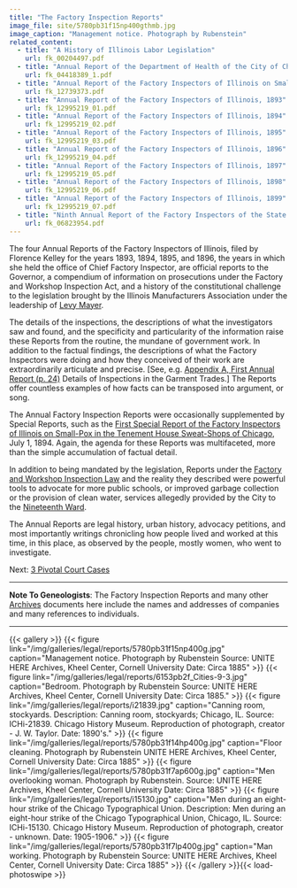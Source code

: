 ```yaml
---
title: "The Factory Inspection Reports"
image_file: site/5780pb31f15np400gthmb.jpg
image_caption: "Management notice. Photograph by Rubenstein"
related_content:
  - title: "A History of Illinois Labor Legislation"
    url: fk_00204497.pdf
  - title: "Annual Report of the Department of Health of the City of Chicago 1893"
    url: fk_04418389_1.pdf
  - title: "Annual Report of the Factory Inspectors of Illinois on Small Pox in the Tenement House Sweat-Shops of Chicago (First Special Report)"
    url: fk_12739373.pdf
  - title: "Annual Report of the Factory Inspectors of Illinois, 1893"
    url: fk_12995219_01.pdf
  - title: "Annual Report of the Factory Inspectors of Illinois, 1894"
    url: fk_12995219_02.pdf
  - title: "Annual Report of the Factory Inspectors of Illinois, 1895"
    url: fk_12995219_03.pdf
  - title: "Annual Report of the Factory Inspectors of Illinois, 1896"
    url: fk_12995219_04.pdf
  - title: "Annual Report of the Factory Inspectors of Illinois, 1897"
    url: fk_12995219_05.pdf
  - title: "Annual Report of the Factory Inspectors of Illinois, 1898"
    url: fk_12995219_06.pdf
  - title: "Annual Report of the Factory Inspectors of Illinois, 1899"
    url: fk_12995219_07.pdf
  - title: "Ninth Annual Report of the Factory Inspectors of the State of NY (transmitted to the legislature 01/28/1895)"
    url: fk_06823954.pdf
---
```


The four Annual Reports of the Factory Inspectors of Illinois, filed by Florence Kelley for the years 1893, 1894, 1895, and 1896, the years in which she held the office of Chief Factory Inspector, are official reports to the Governor, a compendium of information on prosecutions under the Factory and Workshop Inspection Act, and a history of the constitutional challenge to the legislation brought by the Illinois Manufacturers Association under the leadership of [Levy Mayer](/historical/mayer).

The details of the inspections, the descriptions of what the investigators saw and found, and the specificity and particularity of the information raise these Reports from the routine, the mundane of government work. In addition to the factual findings, the descriptions of what the Factory Inspectors were doing and how they conceived of their work are extraordinarily articulate and precise. [See, e.g. [Appendix A, First Annual Report (p. 24)](/legal/reports/#) Details of Inspections in the Garment Trades.] The Reports offer countless examples of how facts can be transposed into argument, or song.

The Annual Factory Inspection Reports were occasionally supplemented by Special Reports, such as the [First Special Report of the Factory Inspectors of Illinois on Small-Pox in the Tenement House Sweat-Shops of Chicago](/legal/reports/#), July 1, 1894. Again, the agenda for these Reports was multifaceted, more than the simple accumulation of factual detail.

In addition to being mandated by the legislation, Reports under the [Factory and Workshop Inspection Law](/documentbrowser/?nodeid=57324&page=111) and the reality they described were powerful tools to advocate for more public schools, or improved garbage collection or the provision of clean water, services allegedly provided by the City to the [Nineteenth Ward](http://www.encyclopedia.chicagohistory.org/pages/1304.html).

The Annual Reports are legal history, urban history, advocacy petitions, and most importantly writings chronicling how people lived and worked at this time, in this place, as observed by the people, mostly women, who went to investigate.

Next:  [3 Pivotal Court Cases](/legal/court)

---------------------------------------------------
**Note To Geneologists**: The Factory Inspection Reports and many other [Archives](/archives) documents here include the names and addresses of companies and many references to individuals.

----------------------------------------------------

{{< gallery >}}
  {{< figure link="/img/galleries/legal/reports/5780pb31f15np400g.jpg" caption="Management notice. Photograph by Rubenstein Source: UNITE HERE Archives, Kheel Center, Cornell University Date: Circa 1885" >}}
  {{< figure link="/img/galleries/legal/reports/6153pb2f_Cities-9-3.jpg" caption="Bedroom. Photograph by Rubenstein Source: UNITE HERE Archives, Kheel Center, Cornell University Date: Circa 1885." >}}
  {{< figure link="/img/galleries/legal/reports/i21839.jpg" caption="Canning room, stockyards. Description: Canning room, stockyards; Chicago, IL. Source: ICHi-21839. Chicago History Museum. Reproduction of photograph, creator - J. W. Taylor. Date: 1890's." >}}
  {{< figure link="/img/galleries/legal/reports/5780pb31f14hp400g.jpg" caption="Floor cleaning. Photograph by Rubenstein UNITE HERE Archives, Kheel Center, Cornell University Date: Circa 1885" >}}
  {{< figure link="/img/galleries/legal/reports/5780pb31f7ap600g.jpg" caption="Men overlooking woman. Photograph by Rubenstein. Source: UNITE HERE Archives, Kheel Center, Cornell University Date: Circa 1885" >}}
  {{< figure link="/img/galleries/legal/reports/i15130.jpg" caption="Men during an eight-hour strike of the Chicago Typographical Union. Description: Men during an eight-hour strike of the Chicago Typographical Union, Chicago, IL. Source: ICHi-15130. Chicago History Museum. Reproduction of photograph, creator - unknown. Date: 1905-1906." >}}
  {{< figure link="/img/galleries/legal/reports/5780pb31f7lp400g.jpg" caption="Man working. Photograph by Rubenstein Source: UNITE HERE Archives, Kheel Center, Cornell University Date: Circa 1885" >}}
{{< /gallery >}}{{< load-photoswipe >}}
